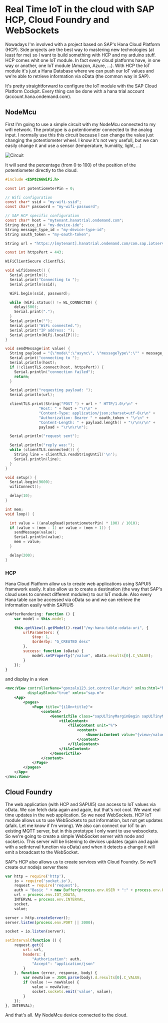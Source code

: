 Real Time IoT in the cloud with SAP HCP, Cloud Foundry and WebSockets 
======

Nowadays I'm involved with a project based on SAP's Hana Cloud Platform (HCP). Side projects are the best way to mastering new technologies (at least for me) so I want to build something with HCP and my arduino stuff. HCP comes whit one IoT module. In fact every cloud platforms have, in one way or another, one IoT module (Amazon, Azure, ...). With HCP the IoT module it's just a Hana Database where we can push our IoT values and we're able to retrieve information via oData (the common way in SAP). 

It's pretty straightforward to configure the IoT module with the SAP Cloud Platform Cockpit. Every thing can be done with a hana trial account (account.hana.ondemand.com).

## NodeMcu

First I'm going to use a simple circuit with my NodeMcu connected to my wifi network. The prototype is a potentiometer connected to the analog input. I normally use this this circuit because I can change the value just changing the potentiometer wheel. I know it's not very usefull, but we can easily change it and use a sensor (temperature, humidity, light, ...)

![Circuit](img/nodemcu.png "NodeMcu")

It will send the percentage (from 0 to 100) of the position of the potentiometer directly to the cloud. 

```c
#include <ESP8266WiFi.h>

const int potentiometerPin = 0;

// Wifi configuration
const char* ssid = "my-wifi-ssid";
const char* password = "my-wifi-password";

// SAP HCP specific configuration
const char* host = "mytenant.hanatrial.ondemand.com";
String device_id = "my-device-ide";
String message_type_id = "my-device-type-id";
String oauth_token = "my-oauth-token";

String url = "https://[mytenant].hanatrial.ondemand.com/com.sap.iotservices.mms/v1/api/http/data/" + device_id;

const int httpsPort = 443;

WiFiClientSecure clientTLS;

void wifiConnect() {
  Serial.println();
  Serial.print("Connecting to ");
  Serial.println(ssid);

  WiFi.begin(ssid, password);

  while (WiFi.status() != WL_CONNECTED) {
    delay(500);
    Serial.print(".");
  }
  Serial.println("");
  Serial.print("WiFi connected.");
  Serial.print("IP address: ");
  Serial.println(WiFi.localIP());
}

void sendMessage(int value) {
  String payload = "{\"mode\":\"async\", \"messageType\":\"" + message_type_id + "\", \"messages\":[{\"value\": " + (String) value + "}]}";
  Serial.print("connecting to ");
  Serial.println(host);
  if (!clientTLS.connect(host, httpsPort)) {
    Serial.println("connection failed");
    return;
  }

  Serial.print("requesting payload: ");
  Serial.println(url);

  clientTLS.print(String("POST ") + url + " HTTP/1.0\r\n" +
               "Host: " + host + "\r\n" +
               "Content-Type: application/json;charset=utf-8\r\n" +
               "Authorization: Bearer " + oauth_token + "\r\n" +
               "Content-Length: " + payload.length() + "\r\n\r\n" +
               payload + "\r\n\r\n");

  Serial.println("request sent");

  Serial.println("reply was:");
  while (clientTLS.connected()) {
    String line = clientTLS.readStringUntil('\n');
    Serial.println(line);
  }
}

void setup() {
  Serial.begin(9600);
  wifiConnect();

  delay(10);
}

int mem;
void loop() {

  int value = ((analogRead(potentiometerPin) * 100) / 1010);
  if (value < (mem - 1) or value > (mem + 1)) {
    sendMessage(value);
    Serial.println(value);
    mem = value;
  }

  delay(200);
}
```

### HCP

Hana Cloud Platform allow us to create web applications using SAPUI5 framework easily. It also allow us to create a destination (the way that SAP's cloud uses to connect different modules) to our IoT module. Also every Hana table can be accessed via oData so and we can retrieve the information easily within SAPIUI5

```js
onAfterRendering: function () {
    var model = this.model;

    this.getView().getModel().read("/my-hana-table-odata-uri", {
        urlParameters: {
            $top: 1,
            $orderby: "G_CREATED desc"
        },
        success: function (oData) {
            model.setProperty("/value", oData.results[0].C_VALUE);
        }
    });
}
```

and display in a view

```xml
<mvc:View controllerName="gonzalo123.iot.controller.Main" xmlns:html="http://www.w3.org/1999/xhtml" xmlns:mvc="sap.ui.core.mvc"
          displayBlock="true" xmlns="sap.m">
    <App>
        <pages>
            <Page title="{i18n>title}">
                <content>
                    <GenericTile class="sapUiTinyMarginBegin sapUiTinyMarginTop tileLayout" header="nodemcu" frameType="OneByOne">
                        <tileContent>
                            <TileContent unit="%">
                                <content>
                                    <NumericContent value="{view>/value}" icon="sap-icon://line-charts"/>
                                </content>
                            </TileContent>
                        </tileContent>
                    </GenericTile>
                </content>
            </Page>
        </pages>
    </App>
</mvc:View>
```

## Cloud Foundry

The web application (with HCP and SAPUI5) can access to IoT values via oData. We can fetch data again and again, but that's not cool. We want real time updates in the web application. So we need WebSockets. HCP IoT module allows us to use WebSockets to put information, but not get updates (afaik. Let me know if I'm wrong). We also can connect our IoT to an existing MQTT server, but in this prototype I only want to use websockets. So we're going to create a simple WebSocket server with node and socket.io. This server will be listening to devices updates (again and again with a setInterval function via oData) and when it detects a change it will emit a broadcast to the WebSocket.

SAP's HCP also allows us to create services with Cloud Foundry. So we'll create our nodejs server there

```js
var http = require('http'),
    io = require('socket.io'),
    request = require('request'),
    auth = "Basic " + new Buffer(process.env.USER + ":" + process.env.PASS).toString("base64"),
    url = process.env.IOT_ODATA,
    INTERVAL = process.env.INTERVAL,
    socket,
    value;

server = http.createServer();
server.listen(process.env.PORT || 3000);

socket = io.listen(server);

setInterval(function () {
    request.get({
        url: url,
        headers: {
            "Authorization": auth,
            "Accept": "application/json"
        }
    }, function (error, response, body) {
        var newValue = JSON.parse(body).d.results[0].C_VALUE;
        if (value !== newValue) {
            value = newValue;
            socket.sockets.emit('value', value);
        }
    });
}, INTERVAL);
```

And that's all. My NodeMcu device connected to the cloud.